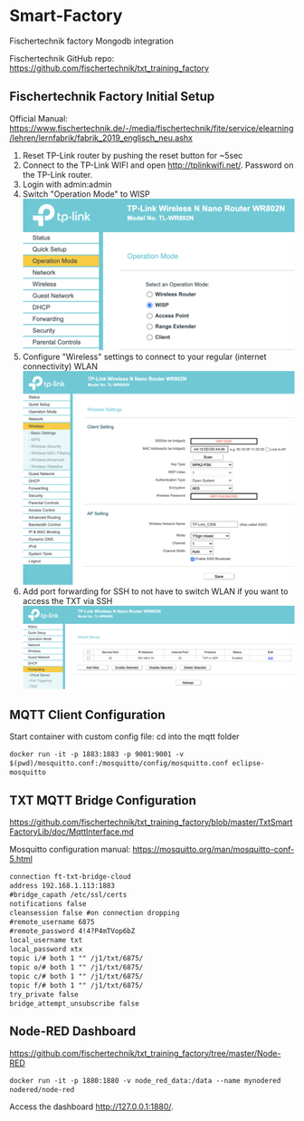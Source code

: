 # Smart-Factory
Fischertechnik factory Mongodb integration

Fischertechnik GitHub repo: <https://github.com/fischertechnik/txt_training_factory>

## Fischertechnik Factory Initial Setup

Official Manual:
<https://www.fischertechnik.de/-/media/fischertechnik/fite/service/elearning/lehren/lernfabrik/fabrik_2019_englisch_neu.ashx>

1. Reset TP-Link router by pushing the reset button for ~5sec
2. Connect to the TP-Link WIFI and open <http://tplinkwifi.net/>. Password on the TP-Link router.
3. Login with admin:admin
4. Switch "Operation Mode" to WISP
![WISP Configuration](/doc/images/TP-Link-OperationMode.png)
5. Configure "Wireless" settings to connect to your regular (internet connectivity) WLAN
![WIFI Configuration](/doc/images/TP-Link-WIFISetup.png)
6. Add port forwarding for SSH to not have to switch WLAN if you want to access the TXT via SSH
![Port Forwarding](/doc/images/TP-Link-PortForward.png)

## MQTT Client Configuration

Start container with custom config file:
cd into the mqtt folder
```
docker run -it -p 1883:1883 -p 9001:9001 -v $(pwd)/mosquitto.conf:/mosquitto/config/mosquitto.conf eclipse-mosquitto
```

## TXT MQTT Bridge Configuration

<https://github.com/fischertechnik/txt_training_factory/blob/master/TxtSmartFactoryLib/doc/MqttInterface.md>

Mosquitto configuration manual: <https://mosquitto.org/man/mosquitto-conf-5.html>

```
connection ft-txt-bridge-cloud
address 192.168.1.113:1883
#bridge_capath /etc/ssl/certs
notifications false
cleansession false #on connection dropping
#remote_username 6875
#remote_password 4!4?P4mTVop6bZ
local_username txt
local_password xtx
topic i/# both 1 "" /j1/txt/6875/
topic o/# both 1 "" /j1/txt/6875/
topic c/# both 1 "" /j1/txt/6875/
topic f/# both 1 "" /j1/txt/6875/
try_private false
bridge_attempt_unsubscribe false
```

## Node-RED Dashboard

<https://github.com/fischertechnik/txt_training_factory/tree/master/Node-RED>

```
docker run -it -p 1880:1880 -v node_red_data:/data --name mynodered nodered/node-red
```

Access the dashboard <http://127.0.0.1:1880/>.
